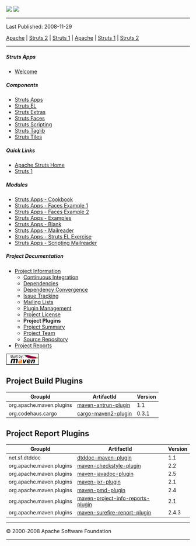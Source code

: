 <span id="bannerLeft">[![](http://www.apache.org/images/asf-logo.gif)](http://www.apache.org/)</span> <span id="bannerRight">[![](../images/struts.gif)](../)</span>

------------------------------------------------------------------------

Last Published: 2008-11-29

[Apache](http://www.apache.org/) | [Struts 2](../2.x/) | [Struts 1](../1.x/) | [Apache](http://www.apache.org) | [Struts 1](../1.x/) | [Struts 2](../2.x/)

------------------------------------------------------------------------

##### Struts Apps

-   [Welcome](index.html.md)

##### Components

-   [Struts Apps](../struts-apps/index.html.md)
-   [Struts EL](../struts-el/index.html.md)
-   [Struts Extras](../struts-extras/index.html.md)
-   [Struts Faces](../struts-faces/index.html.md)
-   [Struts Scripting](../struts-scripting/index.html.md)
-   [Struts Taglib](../struts-taglib/index.html.md)
-   [Struts Tiles](../struts-tiles/index.html.md)

##### Quick Links

-   [Apache Struts Home](../)
-   [Struts 1](../index.html.md)

##### Modules

-   [Struts Apps - Cookbook](struts-cookbook/index.html.md)
-   [Struts Apps - Faces Example 1](struts-faces-example1/index.html.md)
-   [Struts Apps - Faces Example 2](struts-faces-example2/index.html.md)
-   [Struts Apps - Examples](struts-examples/index.html.md)
-   [Struts Apps - Blank](struts-blank/index.html.md)
-   [Struts Apps - Mailreader](struts-mailreader/index.html.md)
-   [Struts Apps - Struts EL Exercise](struts-el-example/index.html.md)
-   [Struts Apps - Scripting Mailreader](struts-scripting-mailreader/index.html.md)

##### Project Documentation

-   [Project Information](project-info.html.md)
    -   [Continuous Integration](integration.html.md)
    -   [Dependencies](dependencies.html.md)
    -   [Dependency Convergence](dependency-convergence.html.md)
    -   [Issue Tracking](issue-tracking.html.md)
    -   [Mailing Lists](mail-lists.html.md)
    -   [Plugin Management](plugin-management.html.md)
    -   [Project License](license.html.md)
    -   **Project Plugins**
    -   [Project Summary](project-summary.html.md)
    -   [Project Team](team-list.html.md)
    -   [Source Repository](source-repository.html.md)
-   [Project Reports](project-reports.html.md)

[![Built by Maven](./images/logos/maven-feather.png)](http://maven.apache.org/ "Built by Maven")

Project Build Plugins
---------------------

| GroupId                  | ArtifactId                                                                                                    | Version |
|--------------------------|---------------------------------------------------------------------------------------------------------------|---------|
| org.apache.maven.plugins | [maven-antrun-plugin](http://maven.apache.org/plugins/maven-antrun-plugin)                                    | 1.1     |
| org.codehaus.cargo       | [cargo-maven2-plugin](http://cargo.codehaus.org/cargo-extensions/cargo-extensions-maven2/cargo-maven2-plugin) | 0.3.1   |

Project Report Plugins
----------------------

| GroupId                  | ArtifactId                                                                                             | Version |
|--------------------------|--------------------------------------------------------------------------------------------------------|---------|
| net.sf.dtddoc            | [dtddoc-maven-plugin](http://dtddoc.sourceforge.net/maven2/)                                           | 1.1     |
| org.apache.maven.plugins | [maven-checkstyle-plugin](http://maven.apache.org/plugins/maven-checkstyle-plugin)                     | 2.2     |
| org.apache.maven.plugins | [maven-javadoc-plugin](http://maven.apache.org/plugins/maven-javadoc-plugin)                           | 2.5     |
| org.apache.maven.plugins | [maven-jxr-plugin](http://maven.apache.org/jxr/maven-jxr-plugin)                                       | 2.1     |
| org.apache.maven.plugins | [maven-pmd-plugin](http://maven.apache.org/plugins/maven-pmd-plugin)                                   | 2.4     |
| org.apache.maven.plugins | [maven-project-info-reports-plugin](http://maven.apache.org/plugins/maven-project-info-reports-plugin) | 2.1     |
| org.apache.maven.plugins | [maven-surefire-report-plugin](http://maven.apache.org/surefire/maven-surefire-report-plugin)          | 2.4.3   |

------------------------------------------------------------------------

© 2000-2008 Apache Software Foundation

------------------------------------------------------------------------


